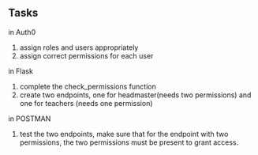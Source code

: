## Tasks

in Auth0

1. assign roles and users appropriately
2. assign correct permissions for each user

in Flask 

1. complete the check_permissions function
2. create two endpoints, one for headmaster(needs two permissions) and one for teachers (needs one permission) 
 
in POSTMAN

1. test the two endpoints, make sure that for the endpoint with two permissions, the two permissions must be present to grant access.  
